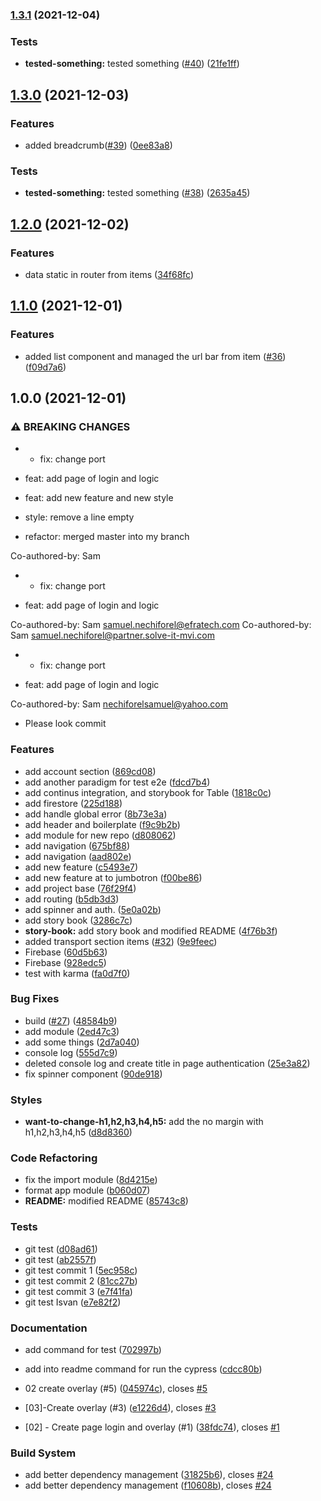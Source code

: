 ### [1.3.1](https://github.com/NsdHSO/vorkurt/compare/v1.3.0...v1.3.1) (2021-12-04)


### Tests

* **tested-something:** tested something ([#40](https://github.com/NsdHSO/vorkurt/issues/40)) ([21fe1ff](https://github.com/NsdHSO/vorkurt/commit/21fe1ff329c9000d868000ce053bdaf61b90fe46))

## [1.3.0](https://github.com/NsdHSO/vorkurt/compare/v1.2.0...v1.3.0) (2021-12-03)


### Features

* added breadcrumb([#39](https://github.com/NsdHSO/vorkurt/issues/39)) ([0ee83a8](https://github.com/NsdHSO/vorkurt/commit/0ee83a8378c3414af4f05b30f480fe4f8d1895a5))


### Tests

* **tested-something:** tested something ([#38](https://github.com/NsdHSO/vorkurt/issues/38)) ([2635a45](https://github.com/NsdHSO/vorkurt/commit/2635a450da2b79b131ffe5a4c37cb30bc32343f5))

## [1.2.0](https://github.com/NsdHSO/vorkurt/compare/v1.1.0...v1.2.0) (2021-12-02)


### Features

* data static in router from items ([34f68fc](https://github.com/NsdHSO/vorkurt/commit/34f68fc6c7d9c0e6e9169e8cbf36f3177348c0cc))

## [1.1.0](https://github.com/NsdHSO/vorkurt/compare/v1.0.0...v1.1.0) (2021-12-01)


### Features

* added list component and managed the url bar from item ([#36](https://github.com/NsdHSO/vorkurt/issues/36)) ([f09d7a6](https://github.com/NsdHSO/vorkurt/commit/f09d7a629dd08334010c54a786d3899b280c3f88))

## 1.0.0 (2021-12-01)


### ⚠ BREAKING CHANGES

* * fix: change port

* feat: add page of login and logic

* feat: add new feature and new style

* style: remove a line empty

* refactor: merged master into my branch

Co-authored-by: Sam
* * fix: change port

* feat: add page of login and logic

Co-authored-by: Sam <samuel.nechiforel@efratech.com>
Co-authored-by: Sam <samuel.nechiforel@partner.solve-it-mvi.com>
* * fix: change port

* feat: add page of login and logic

Co-authored-by: Sam <nechiforelsamuel@yahoo.com>
* Please look commit

### Features

* add account section ([869cd08](https://github.com/NsdHSO/vorkurt/commit/869cd085c259da65801d741b69a023e4e591c4a2))
* add another paradigm for test e2e ([fdcd7b4](https://github.com/NsdHSO/vorkurt/commit/fdcd7b4274e703f3200e97aca788d96ab3c00f99))
* add continus integration, and storybook for Table ([1818c0c](https://github.com/NsdHSO/vorkurt/commit/1818c0c8f0cef92b3a3a3f49e9bc66961ff82872))
* add firestore ([225d188](https://github.com/NsdHSO/vorkurt/commit/225d188a98028f1f5032e2fe4cff8e30172576d8))
* add handle global error ([8b73e3a](https://github.com/NsdHSO/vorkurt/commit/8b73e3a878fd5d2b2f8a988168fc67269e7fba9a))
* add header and boilerplate ([f9c9b2b](https://github.com/NsdHSO/vorkurt/commit/f9c9b2b52d4fc938b1cc723d25603f3ca748dfa6))
* add module for new repo ([d808062](https://github.com/NsdHSO/vorkurt/commit/d808062cb171785c0005f52ccb0b4923f34a4d51))
* add navigation ([675bf88](https://github.com/NsdHSO/vorkurt/commit/675bf881a8d925da6e0c699492ff2c46047825cf))
* add navigation ([aad802e](https://github.com/NsdHSO/vorkurt/commit/aad802ef7a6e9d053a3ed406d0e166fe8758b3a1))
* add new feature ([c5493e7](https://github.com/NsdHSO/vorkurt/commit/c5493e7a2ea0f6ae11ea075f79e5e94d78418c98))
* add new feature at to jumbotron ([f00be86](https://github.com/NsdHSO/vorkurt/commit/f00be86b94048d1f0250e7925100c68015e44f54))
* add project base ([76f29f4](https://github.com/NsdHSO/vorkurt/commit/76f29f48f7d03a218d6529edc43b59b3a5d6d16e))
* add routing ([b5db3d3](https://github.com/NsdHSO/vorkurt/commit/b5db3d3dae1c1605a851cc12fc964594d2d9fd0a))
* add spinner and auth. ([5e0a02b](https://github.com/NsdHSO/vorkurt/commit/5e0a02b1c053f6d341ea58a0b699c3a76929355f))
* add story book ([3286c7c](https://github.com/NsdHSO/vorkurt/commit/3286c7c5547d509e56cd28d71fb87f03f69d3270))
* **story-book:** add story book and modified README ([4f76b3f](https://github.com/NsdHSO/vorkurt/commit/4f76b3ff4a14f2d7c9f6290133938c5940789524))
* added transport section items ([#32](https://github.com/NsdHSO/vorkurt/issues/32)) ([9e9feec](https://github.com/NsdHSO/vorkurt/commit/9e9feecf3ffe923c33711df6391b61f81601699b))
* Firebase ([60d5b63](https://github.com/NsdHSO/vorkurt/commit/60d5b63f970ae6cf95cd13a844a3b020245e4633))
* Firebase ([928edc5](https://github.com/NsdHSO/vorkurt/commit/928edc5f8f857088b99b94532f036c59f4bc7190))
* test with karma ([fa0d7f0](https://github.com/NsdHSO/vorkurt/commit/fa0d7f076a5926ad39b2a7fe786cae751c0384bd))


### Bug Fixes

*  build ([#27](https://github.com/NsdHSO/vorkurt/issues/27)) ([48584b9](https://github.com/NsdHSO/vorkurt/commit/48584b9bcfa02bcbcf1be10c40240ba92b88fe31))
* add module ([2ed47c3](https://github.com/NsdHSO/vorkurt/commit/2ed47c3e2a4b4587e757220b4eb3efde9285e011))
* add some things ([2d7a040](https://github.com/NsdHSO/vorkurt/commit/2d7a040262afbd96c3476a109d3bb8bc50a42fd7))
* console log ([555d7c9](https://github.com/NsdHSO/vorkurt/commit/555d7c9565864369829da08eb782b0053140647c))
* deleted console log and create title in page authentication ([25e3a82](https://github.com/NsdHSO/vorkurt/commit/25e3a826d4c08472f1bc5a9294bccfa3f9233df5))
* fix spinner component ([90de918](https://github.com/NsdHSO/vorkurt/commit/90de91892b7bae3e3bb9e878d691eac6aa9a403d))


### Styles

* **want-to-change-h1,h2,h3,h4,h5:** add the no margin with h1,h2,h3,h4,h5 ([d8d8360](https://github.com/NsdHSO/vorkurt/commit/d8d836096d92bfc1d0e9c7481e2e4840974c3474))


### Code Refactoring

* fix the import module ([8d4215e](https://github.com/NsdHSO/vorkurt/commit/8d4215ef552c2717c8e111ff257f846151a7cea4))
* format app module ([b060d07](https://github.com/NsdHSO/vorkurt/commit/b060d076fc8f62cbe91f6b42fb4be7d28ecdc78c))
* **README:** modified README ([85743c8](https://github.com/NsdHSO/vorkurt/commit/85743c8d51d4fe5fb120c7181a1623862493e38e))


### Tests

* git test ([d08ad61](https://github.com/NsdHSO/vorkurt/commit/d08ad61d661822a5eff9056f3c8e8184bd9b48b7))
* git test ([ab2557f](https://github.com/NsdHSO/vorkurt/commit/ab2557f1c1048af26a3d2c65aa9f35dda5663bb9))
* git test commit 1 ([5ec958c](https://github.com/NsdHSO/vorkurt/commit/5ec958c81b9147ba090de15e2d1cdb0e110b72af))
* git test commit 2 ([81cc27b](https://github.com/NsdHSO/vorkurt/commit/81cc27bd60a6dca807982a120a7b3c4e0a7b0356))
* git test commit 3 ([e7f41fa](https://github.com/NsdHSO/vorkurt/commit/e7f41fa19f743fe0220cf9ce345b88049f68f1b0))
* git test Isvan ([e7e82f2](https://github.com/NsdHSO/vorkurt/commit/e7e82f2d61a03aaf360a47bd397ed435fb2560e0))


### Documentation

* add command for test ([702997b](https://github.com/NsdHSO/vorkurt/commit/702997b5583c0662d1fb5865d701dfae5f23d45e))
* add into readme command for run the cypress ([cdcc80b](https://github.com/NsdHSO/vorkurt/commit/cdcc80b225d25952075eba2122298f9d54e34677))


* 02 create overlay (#5) ([045974c](https://github.com/NsdHSO/vorkurt/commit/045974c6dec7a721a6cb9e85f9c510040d8709e3)), closes [#5](https://github.com/NsdHSO/vorkurt/issues/5)
* [03]-Create overlay (#3) ([e1226d4](https://github.com/NsdHSO/vorkurt/commit/e1226d4b971b6fa0576b11af48dd6207668ecdb2)), closes [#3](https://github.com/NsdHSO/vorkurt/issues/3)
* [02] - Create page login and overlay (#1) ([38fdc74](https://github.com/NsdHSO/vorkurt/commit/38fdc74dcb7fc1758f39826f9cb454dfd3e9f0a8)), closes [#1](https://github.com/NsdHSO/vorkurt/issues/1)


### Build System

* add better dependency management ([31825b6](https://github.com/NsdHSO/vorkurt/commit/31825b63af98cf92ea8489fb4f51ef3e350c45fa)), closes [#24](https://github.com/NsdHSO/vorkurt/issues/24)
* add better dependency management ([f10608b](https://github.com/NsdHSO/vorkurt/commit/f10608b76af88a49f6c58d5894b604c30f2b8b03)), closes [#24](https://github.com/NsdHSO/vorkurt/issues/24)
